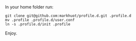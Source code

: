 In your home folder run:

    git clone git@github.com:markhuot/profile.d.git .profile.d
    mv .profile .profile.d/user.conf
    ln -s .profile.d/init .profile

Enjoy.

